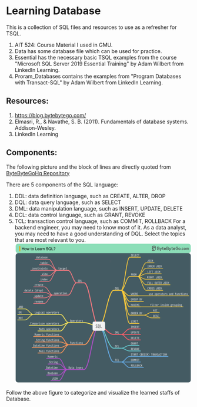 # Learning Database
This is a collection of SQL files and resources to use as a refresher for TSQL.
1. AIT 524: Course Material I used in GMU.
2. Data has some database file which can be used for practice.
3. Essential has the necessary basic TSQL examples from the course "Microsoft SQL Server 2019 Essential Training" by Adam Wilbert from LinkedIn Learning.
4. Proram_Databases contains the examples from "Program Databases with Transact-SQL" by Adam Wilbert from LinkedIn Learning.

## Resources:
1. https://blog.bytebytego.com/
2. Elmasri, R., & Navathe, S. B. (2011). Fundamentals of database systems. Addison-Wesley.
3. LinkedIn Learning

## Components:
The following picture and the block of lines are directly quoted from [ByteByteGoHq Repository](https://github.com/ByteByteGoHq/system-design-101)

There are 5 components of the SQL language:
1. DDL: data definition language, such as CREATE, ALTER, DROP
2. DQL: data query language, such as SELECT
3. DML: data manipulation language, such as INSERT, UPDATE, DELETE
4. DCL: data control language, such as GRANT, REVOKE
5. TCL: transaction control language, such as COMMIT, ROLLBACK
For a backend engineer, you may need to know most of it. As a data analyst, you may need to have a good understanding of DQL. Select the topics that are most relevant to you.
![how-to-learn-sql](./Img/how-to-learn-sql.jpg)

Follow the above figure to categorize and visualize the learned staffs of Database.

